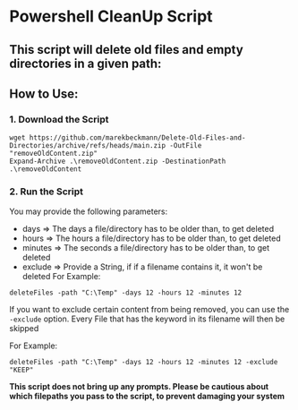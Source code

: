 # Powershell CleanUp Script

## This script will delete old files and empty directories in a given path:

## How to Use: 

### 1. Download the Script

```
wget https://github.com/marekbeckmann/Delete-Old-Files-and-Directories/archive/refs/heads/main.zip -OutFile "removeOldContent.zip"
Expand-Archive .\removeOldContent.zip -DestinationPath .\removeOldContent
``` 
### 2. Run the Script

You may provide the following parameters: 

* days => The days a file/directory has to be older than, to get deleted
* hours => The hours a file/directory has to be older than, to get deleted
* minutes => The seconds a file/directory has to be older than, to get deleted
* exclude => Provide a String, if if a filename contains it, it won't be deleted
For Example: 

```
deleteFiles -path "C:\Temp" -days 12 -hours 12 -minutes 12
```

If you want to exclude certain content from being removed, you can use the `-exclude` option. 
Every File that has the keyword in its filename will then be skipped

For Example: 

```
deleteFiles -path "C:\Temp" -days 12 -hours 12 -minutes 12 -exclude "KEEP"
```

**This script does not bring up any prompts. Please be cautious about which filepaths you pass to the script, to prevent damaging your system**
